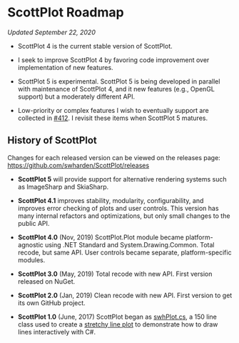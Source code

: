 # ScottPlot Roadmap

_Updated September 22, 2020_

* ScottPlot 4 is the current stable version of ScottPlot.

* I seek to improve ScottPlot 4 by favoring code improvement over implementation of new features.

* ScottPlot 5 is experimental. ScottPlot 5 is being developed in parallel with maintenance of ScottPlot 4, and it new features (e.g., OpenGL support) but a moderately different API.

* Low-priority or complex features I wish to eventually support are collected in [#412](https://github.com/swharden/ScottPlot/issues/412). I revisit these items when ScottPlot 5 matures.

## History of ScottPlot

Changes for each released version can be viewed on the releases page:\
https://github.com/swharden/ScottPlot/releases

* **ScottPlot 5** will provide support for alternative rendering systems such as ImageSharp and SkiaSharp.

* **ScottPlot 4.1** improves stability, modularity, configurability, and improves error checking of plots and user controls. This version has many internal refactors and optimizations, but only small changes to the public API.

* **ScottPlot 4.0** (Nov, 2019) ScottPlot.Plot module became platform-agnostic using .NET Standard and System.Drawing.Common. Total recode, but same API. User controls became separate, platform-specific modules.

* **ScottPlot 3.0** (May, 2019) Total recode with new API. First version released on NuGet.

* **ScottPlot 2.0** (Jan, 2019) Clean recode with new API. First version to get its own GitHub project. 

* **ScottPlot 1.0** (June, 2017) ScottPlot began as [swhPlot.cs](https://github.com/swharden/Csharp-Data-Visualization/blob/master/projects/17-06-24_stretchy_line_plot/pixelDrawDrag2/swhPlot.cs), a 150 line class used to create a [stretchy line plot](https://github.com/swharden/Csharp-Data-Visualization/tree/master/projects/17-06-24_stretchy_line_plot) to demonstrate how to draw lines interactively with C#.